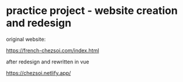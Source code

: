 # practice project - website creation and redesign

original website:

https://french-chezsoi.com/index.html

after redesign and rewritten in vue

https://chezsoi.netlify.app/